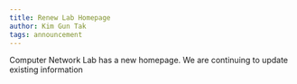```yaml
---
title: Renew Lab Homepage
author: Kim Gun Tak
tags: announcement
---
```


Computer Network Lab has a new homepage. We are continuing to update existing information
